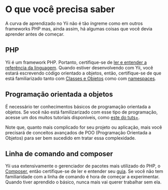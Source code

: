 # O que você precisa saber

A curva de aprendizado no Yii não é tão íngreme como em outros frameworks PHP mas, ainda assim, há algumas coisas que você devia aprender antes de começar.

## PHP

Yii é um framework PHP. Portanto, certifique-se de [ler e entender a referência da linguagem](https://www.php.net/manual/pt_BR/langref.php).
Quando estiver desenvolvendo com Yii, você estará escrevendo código orientado a objetos, então, certifique-se de que está familiarizado tanto com [Classes e Objetos](https://www.php.net/manual/pt_BR/language.oop5.basic.php) como com [namespaces](https://www.php.net/manual/pt_BR/language.namespaces.php).

## Programação orientada a objetos

É necessário ter conhecimentos básicos de programação orientada a objetos. Se você não está familizarizado com esse tipo de programação, acesse um dos muitos tutoriais disponíveis, como [este do tuts+](https://code.tutsplus.com/tutorials/object-oriented-php-for-beginners--net-12762).

Note que, quanto mais complicado for seu projeto ou aplicação, mais você precisará de conceitos avançados de POO (Programação Orientada a Objetos) para ser bem sucedido em tratar essa complexidade.

## Linha de comando and composer

Yii usa extensivamente o gerenciador de pacotes mais utilizado do PHP, o [Composer](https://getcomposer.org/), então certifique-se de ler e entender seu [guia](https://getcomposer.org/doc/01-basic-usage.md). Se você não tem familiaridade com a linha de comando é hora de começar a experimentar. Quando tiver aprendido o básico, nunca mais vai querer trabalhar sem ela.

